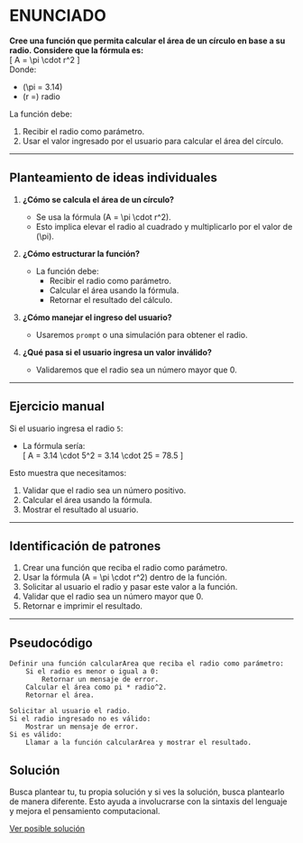 # ENUNCIADO  
**Cree una función que permita calcular el área de un círculo en base a su radio. Considere que la fórmula es:**  
\[
A = \pi \cdot r^2
\]  
Donde:  
- \(\pi = 3.14\)  
- \(r =\) radio  

La función debe:  
1. Recibir el radio como parámetro.  
2. Usar el valor ingresado por el usuario para calcular el área del círculo.  

---

## Planteamiento de ideas individuales  
1. **¿Cómo se calcula el área de un círculo?**  
   - Se usa la fórmula \(A = \pi \cdot r^2\).  
   - Esto implica elevar el radio al cuadrado y multiplicarlo por el valor de \(\pi\).

2. **¿Cómo estructurar la función?**  
   - La función debe:
     - Recibir el radio como parámetro.
     - Calcular el área usando la fórmula.
     - Retornar el resultado del cálculo.

3. **¿Cómo manejar el ingreso del usuario?**  
   - Usaremos `prompt` o una simulación para obtener el radio.

4. **¿Qué pasa si el usuario ingresa un valor inválido?**  
   - Validaremos que el radio sea un número mayor que 0.

---

## Ejercicio manual  
Si el usuario ingresa el radio `5`:  
- La fórmula sería:  
  \[
  A = 3.14 \cdot 5^2 = 3.14 \cdot 25 = 78.5
  \]  

Esto muestra que necesitamos:  
1. Validar que el radio sea un número positivo.  
2. Calcular el área usando la fórmula.  
3. Mostrar el resultado al usuario.

---

## Identificación de patrones  
1. Crear una función que reciba el radio como parámetro.  
2. Usar la fórmula \(A = \pi \cdot r^2\) dentro de la función.  
3. Solicitar al usuario el radio y pasar este valor a la función.  
4. Validar que el radio sea un número mayor que 0.  
5. Retornar e imprimir el resultado.

---

## Pseudocódigo  
```plaintext
Definir una función calcularArea que reciba el radio como parámetro:
    Si el radio es menor o igual a 0:
        Retornar un mensaje de error.
    Calcular el área como pi * radio^2.
    Retornar el área.

Solicitar al usuario el radio.
Si el radio ingresado no es válido:
    Mostrar un mensaje de error.
Si es válido:
    Llamar a la función calcularArea y mostrar el resultado.

```

## Solución

Busca plantear tu, tu propia solución y si ves la solución, busca plantearlo de manera diferente. Esto ayuda a involucrarse con la sintaxis del lenguaje y mejora el pensamiento computacional.

[Ver posible solución](./Ejercicio4.js)
